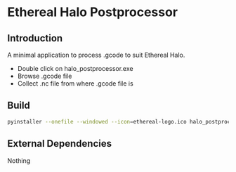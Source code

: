 # Ethereal Halo Postprocessor

## Introduction
A minimal application to process .gcode to suit Ethereal Halo.

- Double click on halo_postprocessor.exe
- Browse .gcode file
- Collect .nc file from where .gcode file is

## Build

```bash
pyinstaller --onefile --windowed --icon=ethereal-logo.ico halo_postprocessor.py
```

## External Dependencies
Nothing